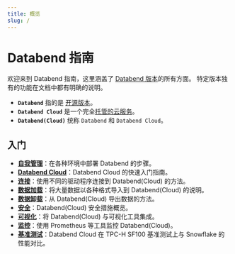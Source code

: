 ```yaml
---
title: 概览
slug: /
---
```


# Databend 指南

欢迎来到 Databend 指南，这里涵盖了 [Databend 版本](00-editions/index.md)的所有方面。
特定版本独有的功能在文档中都有明确的说明。

- **`Databend`** 指的是 [开源版本](https://github.com/datafuselabs/databend)。
- **`Databend Cloud`** 是一个完全[托管的云服务](https://databend.com)。
- **`Databend(Cloud)`** 统称 `Databend` 和 `Databend Cloud`。

## 入门

- **[自我管理](../10-deploy/index.md)**：在各种环境中部署 Databend 的步骤。
- **[Databend Cloud](../20-cloud/index.md)**：Databend Cloud 的快速入门指南。
- **[连接](../30-sql-clients/index.md)**：使用不同的驱动程序连接到 Databend(Cloud) 的方法。
- **[数据加载](../40-load-data/index.md)**：将大量数据以各种格式导入到 Databend(Cloud) 的说明。
- **[数据卸载](../50-unload-data/index.md)**：从 Databend(Cloud) 导出数据的方法。
- **[安全](../56-security/index.md)**：Databend(Cloud) 安全措施概览。
- **[可视化](../31-visualize/index.md)**：将 Databend(Cloud) 与可视化工具集成。
- **[监控](../70-monitor/index.md)**：使用 Prometheus 等工具监控 Databend(Cloud)。
- **[基准测试](../80-benchmark/index.md)**：Databend Cloud 在 TPC-H SF100 基准测试上与 Snowflake 的性能对比。